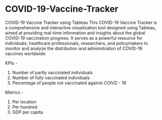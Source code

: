 # COVID-19-Vaccine-Tracker
COVID-19 Vaccine Tracker using Tableau
This COVID-19 Vaccine Tracker is a comprehensive and interactive visualization tool designed using Tableau, aimed at providing real-time information and insights about the global COVID-19 vaccination progress. It serves as a powerful resource for individuals, healthcare professionals, researchers, and policymakers to monitor and analyze the distribution and administration of COVID-19 vaccines worldwide.

KPIs -
1. Number of partly vaccinated individuals
2. Number of fully vaccinated individuals
3. Percentage of people not vaccinated against COIVD - 19

Metrics -
1. Per location
2. Per hundred
3. GDP per capita
